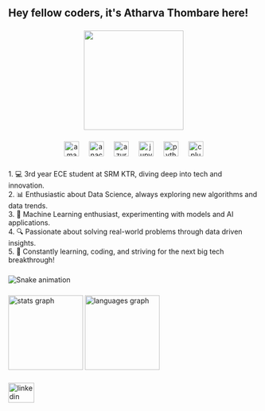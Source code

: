 <h2 align="left">Hey fellow coders, it's Atharva Thombare here!</h2>

###

<div align="center">
  <img height="200" src="https://c.tenor.com/bB8YcEuGa8oAAAAC/boommm.gif"  />
</div>

###

<div align="center">
  <img src="https://cdn.jsdelivr.net/gh/devicons/devicon/icons/amazonwebservices/amazonwebservices-line-wordmark.svg" height="30" alt="amazonwebservices logo"  />
  <img width="12" />
  <img src="https://cdn.jsdelivr.net/gh/devicons/devicon/icons/anaconda/anaconda-original.svg" height="30" alt="anaconda logo"  />
  <img width="12" />
  <img src="https://cdn.jsdelivr.net/gh/devicons/devicon/icons/azure/azure-original.svg" height="30" alt="azure logo"  />
  <img width="12" />
  <img src="https://cdn.jsdelivr.net/gh/devicons/devicon/icons/jupyter/jupyter-original.svg" height="30" alt="jupyter logo"  />
  <img width="12" />
  <img src="https://cdn.jsdelivr.net/gh/devicons/devicon/icons/python/python-original.svg" height="30" alt="python logo"  />
  <img width="12" />
  <img src="https://cdn.jsdelivr.net/gh/devicons/devicon/icons/cplusplus/cplusplus-original.svg" height="30" alt="cplusplus logo"  />
</div>

###

<p align="left">1. 💻 3rd year ECE student at SRM KTR, diving deep into tech and innovation.<br>2. 📊 Enthusiastic about Data Science, always exploring new algorithms and data trends.<br>3. 🤖 Machine Learning enthusiast, experimenting with models and AI applications.<br>4. 🔍 Passionate about solving real-world problems through data driven insights.<br>5. 🚀 Constantly learning, coding, and striving for the next big tech breakthrough!</p>

###

<img src="https://raw.githubusercontent.com/Atharva1210/Atharva1210/output/snake.svg" alt="Snake animation" />

###

<div align="left">
  <img src="https://github-readme-stats.vercel.app/api?username=Atharva1210&hide_title=false&hide_rank=false&show_icons=true&include_all_commits=true&count_private=true&disable_animations=false&theme=dracula&locale=en&hide_border=false" height="150" alt="stats graph"  />
  <img src="https://github-readme-stats.vercel.app/api/top-langs?username=Atharva1210&locale=en&hide_title=false&layout=compact&card_width=320&langs_count=5&theme=gotham&hide_border=true" height="150" alt="languages graph"  />
</div>

###

<div align="left">
  <a href="https://www.linkedin.com/in/at084/" target="_blank">
    <img src="https://raw.githubusercontent.com/maurodesouza/profile-readme-generator/master/src/assets/icons/social/linkedin/default.svg" width="52" height="40" alt="linkedin logo"  />
  </a>
</div>

###
